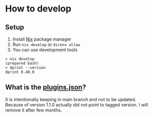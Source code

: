 # How to develop

## Setup

1. Install [Nix](https://nixos.org/) package manager
2. Run `nix develop` or `direnv allow`
3. You can use development tools

```console
> nix develop
(prepared bash)
> dprint --version
dprint 0.40.0
```

## What is the [plugins.json](plugins.json)?

It is intentionally keeping in main branch and not to be updated.\
Because of version 1.1.0 actually did not point to tagged version.
I will remove it after few months.
